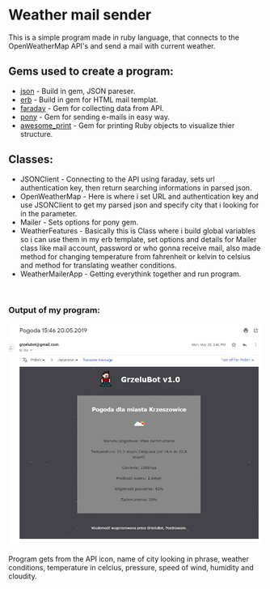 <h1>Weather mail sender</h1>

<p>This is a simple program made in ruby language, that connects to the OpenWeatherMap API's and send a mail with current weather.</p> 

<h2>Gems used to create a program:</h2>
<ul>
  <li><a href="https://rubygems.org/gems/json/versions/1.8.3">json</a> - Build in gem, JSON pareser.</li>
  <li><a href="https://ruby-doc.org/stdlib-2.6.3/libdoc/erb/rdoc/ERB.html">erb</a> - Build in gem for HTML mail templat.</li>
  <li><a href="https://rubygems.org/gems/faraday/versions/0.9.2">faraday</a> - Gem for collecting data from API.</li>
  <li><a href="https://rubygems.org/gems/pony/versions/1.11">pony</a> - Gem for sending e-mails in easy way.</li>
  <li><a href="https://rubygems.org/gems/awesome_print/versions/1.8.0">awesome_print</a> - Gem for printing Ruby objects to visualize thier structure.</li> 
</ul>

<h2>Classes:</h2>
<ul>
  <li>JSONClient - Connecting to the API using faraday, sets url authentication key, then return searching informations in parsed json.</li>
  <li>OpenWeatherMap - Here is where i set URL and authentication key and use JSONClient to get my parsed json and specify city that i looking for in the parameter.</li>
  <li>Mailer - Sets options for pony gem.</li>
  <li>WeatherFeatures - Basically this is Class where i build global variables so i can use them in my erb template, set options and details for Mailer class like mail account, password or who gonna receive mail, also made method for changing  temperature from fahrenheit or kelvin to celsius and method for translating weather conditions.</li>
  <li>WeatherMailerApp - Getting everythink together and run program.</li>
</ul>

<br>
<h3>Output of my program: </h3>
<img src="https://github.com/GrzeluD/weather_mails_sender/blob/master/output.png">
<p>Program gets from the API icon, name of city looking in phrase, weather conditions, temperature in celcius, pressure, speed of wind, humidity and cloudity.</p>
